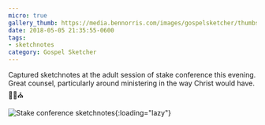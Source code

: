 ```yaml
---
micro: true
gallery_thumb: https://media.bennorris.com/images/gospelsketcher/thumbs/may-18-stake-conference.jpg
date: 2018-05-05 21:35:55-0600
tags:
- sketchnotes
category: Gospel Sketcher
---
```


Captured sketchnotes at the adult session of stake conference this evening. Great counsel, particularly around ministering in the way Christ would have. ✍🏼⛪️ 

![Stake conference sketchnotes](https://media.bennorris.com/images/gospelsketcher/general/may-18-stake-conference.jpg){:loading="lazy"}